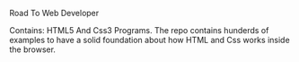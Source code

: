 
Road To Web Developer

Contains: HTML5 And Css3 Programs.
The repo contains hunderds of examples to have a solid foundation about how HTML and Css works inside the browser.
